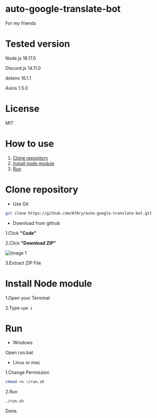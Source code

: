 # auto-google-translate-bot
For my friends

# Tested version

Node.js 18.17.0

Discord.js 14.11.0

dotenv 16.1.1

Axios 1.5.0

# License

MIT

# How to use

1. <a href="#1">Clone repository</a>
2. <a href="#2">Install node module</a>
3. <a href="#3">Run</a>

<h1 id="1">Clone repository</h1>

- Use Git

```sh
git clone https://github.com/070ry/auto-google-translate-bot.git
```

- Download from github

1.Click **"Code"**

2.Click **"Download ZIP"**

![Image 1](https://github.com/070ry/auto-google-translate-bot/assets/68803331/090c0121-f8b2-4207-b52b-34d80ed4b658)

3.Extract ZIP File

<h1 id="2">Install Node module</h1>

1.Open your Terminal

2.Type `npm i`

<h1 id="3">Run</h1>

- Windows

Open run.bat

- Linux or mac

1.Change Permission

```sh
chmod +x ~/run.sh
```

2.Run

```sh
./run.sh
```

Done.
